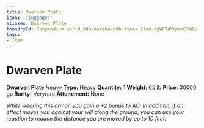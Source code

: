```yaml
---
title: Dwarven Plate
icon: ':luggage:'
aliases: Dwarven Plate
foundryId: Compendium.world.ddb-eureka-ddb-items.Item.dqWFT4Yqmm43VWEu
tags:
- Item
---
```


# Dwarven Plate

**Dwarven Plate**
_Heavy_
**Type:** Heavy
**Quantity:** 1
**Weight:** 65 lb
**Price:** 30000 gp
**Rarity:** Veryrare
**Attunement:** None

*While wearing this armor, you gain a +2 bonus to AC. In addition, if an effect moves you against your will along the ground, you can use your reaction to reduce the distance you are moved by up to 10 feet.*